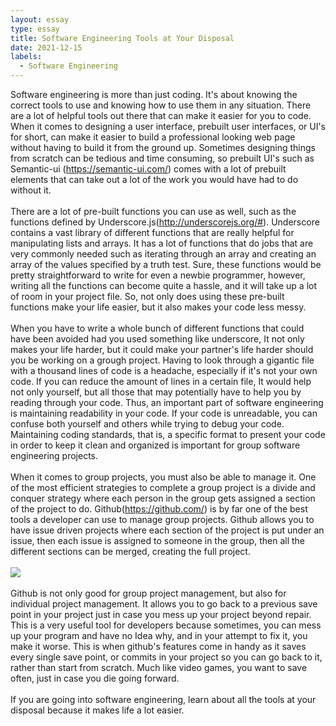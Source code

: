 ```yaml
---
layout: essay
type: essay
title: Software Engineering Tools at Your Disposal
date: 2021-12-15
labels:
  - Software Engineering
---
```


Software engineering is more than just coding. It's about knowing the correct tools to use and knowing how to use them in any 
situation. There are a lot of helpful tools out there that can make it easier for you to code. When it comes to designing a user 
interface, prebuilt user interfaces, or UI's for short, can make it easier to build a professional looking web page without having 
to build it from the ground up. Sometimes designing things from scratch can be tedious and time consuming, so prebuilt UI's such as 
Semantic-ui (<a href='https://semantic-ui.com/'>https://semantic-ui.com/</a>) comes with a lot of prebuilt elements that can take out a lot of the work you would have had to do without it. 
<br /><br />
There are a lot of pre-built functions you can use as well, such as the functions defined by Underscore.js(<a href='http://underscorejs.org/#'>http://underscorejs.org/#</a>). Underscore contains a 
vast library of different functions that are really helpful for manipulating lists and arrays. It has a lot of functions that do 
jobs that are very commonly needed such as iterating through an array and creating an array of the values specified by a truth test. 
Sure, these functions would be pretty straightforward to write for even a newbie programmer, however, writing all the functions can 
become quite a hassle, and it will take up a lot of room in your project file. So, not only does using these pre-built functions make 
your life easier, but it also makes your code less messy.
<br /><br />
When you have to write a whole bunch of different functions that could have been avoided had you used something like underscore, It not 
only makes your life harder, but it could make your partner's life harder should you be working on a grough project. Having to look through 
a gigantic file with a thousand lines of code is a headache, especially if it's not your own code. If you can reduce the amount of lines 
in a certain file, It would help not only yourself, but all those that may potentially have to help you by reading through your code. Thus, 
an important part of software engineering is maintaining readability in your code. If your code is unreadable, you can confuse both yourself 
and others while trying to debug your code. Maintaining coding standards, that is, a specific format to present your code in order to keep it 
clean and organized is important for group software engineering projects. 
<br /><br />
When it comes to group projects, you must also be able to manage it. One of the most efficient strategies to complete a group project is a divide 
and conquer strategy where each person in the group gets assigned a section of the project to do. Github(<a href='https://github.com/'>https://github.com/</a>) is by far one of the best tools a 
developer can use to manage group projects. Github allows you to have issue driven projects where each section of the project is put under an 
issue, then each issue is assigned to someone in the group, then all the different sections can be merged, creating the full project. 
<br /><br />
<img src='https://github.githubassets.com/images/modules/open_graph/github-mark.png' />
<br /><br />
Github is not only good for group project management, but also for individual project management. It allows you to go back to a previous save 
point in your project just in case you mess up your project beyond repair. This is a very useful tool for developers because sometimes, you 
can mess up your program and have no Idea why, and in your attempt to fix it, you make it worse. This is when github's features come in handy 
as it saves every single save point, or commits in your project so you can go back to it, rather than start from scratch. Much like video games, 
you want to save often, just in case you die going forward. 
<br /><br />
If you are going into software engineering, learn about all the tools at your disposal because it makes life a lot easier.
<br />
